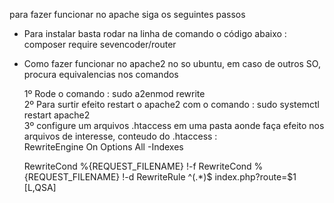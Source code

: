 para fazer funcionar no apache siga os seguintes passos

- Para instalar basta rodar na linha de comando o código abaixo :
    composer require sevencoder/router

- Como fazer funcionar no apache2 no so ubuntu, em caso de outros SO, procura equivalencias nos comandos

    1º Rode o comando : sudo a2enmod rewrite \
    2º Para surtir efeito restart o apache2 com o comando : sudo systemctl restart apache2 \
    3º configure um arquivos .htaccess em uma pasta aonde faça efeito nos arquivos de interesse, conteudo do .htaccess : \
    RewriteEngine On
    Options All -Indexes

    RewriteCond %{REQUEST_FILENAME} !-f
    RewriteCond %{REQUEST_FILENAME} !-d
    RewriteRule ^(.*)$ index.php?route=$1 [L,QSA]









